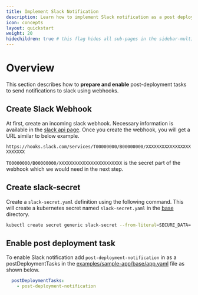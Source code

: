 ```yaml
---
title: Implement Slack Notification
description: Learn how to implement Slack notification as a post deployment task.
icon: concepts
layout: quickstart
weight: 20
hidechildren: true # this flag hides all sub-pages in the sidebar-multicard.html
---
```


# Overview
This section describes how to **prepare and enable** post-deployment tasks to send notifications to slack using webhooks.

## Create Slack Webhook

At first, create an incoming slack webhook. Necessary information is available in the [slack api page](https://api.slack.com/messaging/webhooks).
Once you create the webhook, you will get a URL similar to below example.

`https://hooks.slack.com/services/T00000000/B00000000/XXXXXXXXXXXXXXXXXXXXXXXX`

`T00000000/B00000000/XXXXXXXXXXXXXXXXXXXXXXXX` is the secret part of the webhook which we would need in the next step.

## Create slack-secret

Create a `slack-secret.yaml` definition using the following command.
This will create a kubernetes secret named `slack-secret.yaml` in the [base](./base) directory.

```bash
kubectl create secret generic slack-secret --from-literal=SECURE_DATA='{"slack_hook":<YOUR_HOOK_SECRET>,"text":"Deployed PodTatoHead Application"}' -n podtato-kubectl -oyaml --dry-run=client > base/slack-secret.yaml
```
## Enable post deployment task

To enable Slack notification add `post-deployment-notification` in as a postDeploymentTasks in the
[examples/sample-app/base/app.yaml](https://github.com/keptn/lifecycle-toolkit/blob/main/examples/sample-app/base/app.yaml) file as shown below.

```yaml
  postDeploymentTasks:
    - post-deployment-notification
```